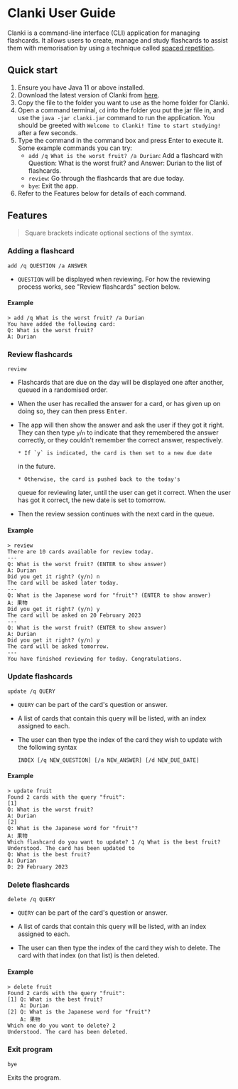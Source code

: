 # Clanki User Guide

Clanki is a command-line interface (CLI) application for managing
flashcards. It allows users to create, manage and study flashcards
to assist them with memorisation by using a technique called
[spaced repetition](https://en.wikipedia.org/wiki/Spaced_repetition).

## Quick start

1. Ensure you have Java 11 or above installed.
2. Download the latest version of Clanki from [here](https://github.com/AY2223S2-CS2113-T15-4/tp/releases/tag/v1.0).
3. Copy the file to the folder you want to use as the home folder for Clanki.
4. Open a command terminal, `cd` into the folder you put the jar file in, and use the `java -jar clanki.jar`
   command to run the application.
   You should be greeted with `Welcome to Clanki! Time to start studying!` after a few seconds.
5. Type the command in the command box and press Enter to execute it.
   Some example commands you can try:
    - `add /q What is the worst fruit? /a Durian`: Add a flashcard with Question: What is the worst fruit?
      and Answer: Durian to the list of flashcards.
    - `review`: Go through the flashcards that are due today.
    - `bye`: Exit the app.
6. Refer to the Features below for details of each command.

## Features

> Square brackets indicate optional sections of the symtax.

### Adding a flashcard

```
add /q QUESTION /a ANSWER
```

- `QUESTION` will be displayed when reviewing. For how the
  reviewing process works, see "Review flashcards" section below.

#### Example

```
> add /q What is the worst fruit? /a Durian
You have added the following card:
Q: What is the worst fruit?
A: Durian
```

### Review flashcards

```
review
```

- Flashcards that are due on the day will be displayed one after
  another, queued in a randomised order.

- When the user has recalled the answer for a card, or has given
  up on doing so, they can then press <kbd>Enter</kbd>.

- The app will then show the answer and ask the user if they got
  it right. They can then type `y`/`n` to indicate that they remembered
  the answer correctly, or they couldn't remember the correct answer,
  respectively.

      * If `y` is indicated, the card is then set to a new due date

  in the future.

      * Otherwise, the card is pushed back to the today's

  queue for reviewing later, until the user can get it correct. When
  the user has got it correct, the new date is set to tomorrow.

- Then the review session continues with the next card in the queue.

#### Example

```
> review
There are 10 cards available for review today.
---
Q: What is the worst fruit? (ENTER to show answer)
A: Durian
Did you get it right? (y/n) n
The card will be asked later today.
---
Q: What is the Japanese word for "fruit"? (ENTER to show answer)
A: 果物
Did you get it right? (y/n) y
The card will be asked on 20 February 2023
---
Q: What is the worst fruit? (ENTER to show answer)
A: Durian
Did you get it right? (y/n) y
The card will be asked tomorrow.
---
You have finished reviewing for today. Congratulations.
```

### Update flashcards

```
update /q QUERY
```

- `QUERY` can be part of the card's question or answer.

- A list of cards that contain this query will be listed, with an
  index assigned to each.

- The user can then type the index of the card they wish to update
  with the following syntax

  ```
  INDEX [/q NEW_QUESTION] [/a NEW_ANSWER] [/d NEW_DUE_DATE]
  ```

#### Example

```
> update fruit
Found 2 cards with the query "fruit":
[1]
Q: What is the worst fruit?
A: Durian
[2]
Q: What is the Japanese word for "fruit"?
A: 果物
Which flashcard do you want to update? 1 /q What is the best fruit?
Understood. The card has been updated to
Q: What is the best fruit?
A: Durian
D: 29 February 2023
```

### Delete flashcards

```
delete /q QUERY
```

- `QUERY` can be part of the card's question or answer.

- A list of cards that contain this query will be listed, with an
  index assigned to each.

- The user can then type the index of the card they wish to delete.
  The card with that index (on that list) is then deleted.

#### Example

```
> delete fruit
Found 2 cards with the query "fruit":
[1] Q: What is the best fruit?
    A: Durian
[2] Q: What is the Japanese word for "fruit"?
    A: 果物
Which one do you want to delete? 2
Understood. The card has been deleted.
```

### Exit program

```
bye
```

Exits the program.
